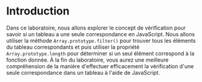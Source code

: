 # Introduction

Dans ce laboratoire, nous allons explorer le concept de vérification pour savoir si un tableau a une seule correspondance en JavaScript. Nous allons utiliser la méthode `Array.prototype.filter()` pour trouver tous les éléments du tableau correspondants et puis utiliser la propriété `Array.prototype.length` pour déterminer si un seul élément correspond à la fonction donnée. À la fin du laboratoire, vous aurez une meilleure compréhension de la manière d'effectuer efficacement la vérification d'une seule correspondance dans un tableau à l'aide de JavaScript.

